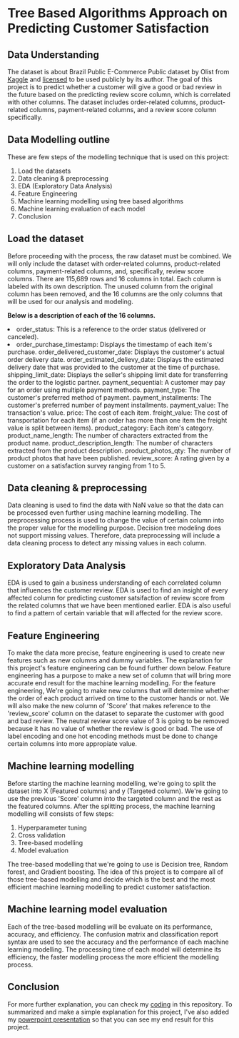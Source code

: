 # Tree Based Algorithms Approach on Predicting Customer Satisfaction
## Data Understanding
The dataset is about Brazil Public E-Commerce Public dataset by Olist from [Kaggle](https://www.kaggle.com/olistbr/brazilian-ecommerce) and [licensed](https://creativecommons.org/licenses/by-nc-sa/4.0/) to be used publicly by its author. The goal of this project is to predict whether a customer will give a good or bad review in the future based on the predicting review score column, which is correlated with other columns. The dataset includes order-related columns, product-related columns, payment-related columns, and a review score column specifically.

## Data Modelling outline
These are few steps of the modelling technique that is used on this project:
1. Load the datasets
2. Data cleaning & preprocessing
3. EDA (Exploratory Data Analysis)
4. Feature Engineering
6. Machine learning modelling using tree based algorithms
7. Machine learning evaluation of each model
8. Conclusion

## **Load the dataset**
Before proceeding with the process, the raw dataset must be combined. We will only include the dataset with order-related columns, product-related columns, payment-related columns, and, specifically, review score columns. There are 115,689 rows and 16 columns in total. Each column is labeled with its own description. The unused column from the original column has been removed, and the 16 columns are the only columns that will be used for our analysis and modeling.

**Below is a description of each of the 16 columns.**
<li>order_status: This is a reference to the order status (delivered or canceled).<li>
order_purchase_timestamp: Displays the timestamp of each item's purchase.
order_delivered_customer_date: Displays the customer's actual order delivery date.
order_estimated_delievy_date: Displays the estimated delivery date that was provided to the customer at the time of purchase.
shipping_limit_date: Displays the seller's shipping limit date for transferring the order to the logistic partner.
payment_sequential: A customer may pay for an order using multiple payment methods.
payment_type: The customer's preferred method of payment.
payment_installments: The customer's preferred number of payment installments.
payment_value: The transaction's value.
price: The cost of each item.
freight_value: The cost of transportation for each item (if an order has more than one item the freight value is split between items).
product_category: Each item's category.
product_name_length: The number of characters extracted from the product name.
product_description_length: The number of characters extracted from the product description.
product_photos_qty: The number of product photos that have been published.
review_score: A rating given by a customer on a satisfaction survey ranging from 1 to 5.

## Data cleaning & preprocessing
Data cleaning is used to find the data with NaN value so that the data can be processed even further using machine learning modelling. The preprocessing process is used to change the value of certain column into the proper value for the modelling purpose. Decision tree modeling does not support missing values. Therefore, data preprocessing will include a data cleaning process to detect any missing values in each column.

## Exploratory Data Analysis
EDA is used to gain a business understanding of each correlated column that influences the customer review. EDA is used to find an insight of every affected column for predicting customer satsifaction of review score from the related columns that we have been mentioned earlier. EDA is also useful to find a pattern of certain variable that will affected for the review score. 

## Feature Engineering
To make the data more precise, feature engineering is used to create new features such as new columns and dummy variables. The explanation for this project's feature engineering can be found further down below. Feature engineering has a purpose to make a new set of column that will bring more accurate end result for the machine learning modelling. For the feature engineering, We're going to make new columns that will determine whether the order of each product arrived on time to the customer hands or not. We will also make the new column of 'Score' that makes reference to the 'review_score' column on the dataset to separate the customer with good and bad review. The neutral review score value of 3 is going to be removed because it has no value of whether the review is good or bad. The use of label encoding and one hot encoding methods must be done to change certain columns into more appropiate value.

## Machine learning modelling
Before starting the machine learning modelling, we're going to split the dataset into X (Featured columns) and y (Targeted column). We're going to use the previous 'Score' column into the targeted column and the rest as the featured columns. After the splitting process, the machine learning modelling will consists of few steps:
1. Hyperparameter tuning
2. Cross validation
3. Tree-based modelling
4. Model evaluation

The tree-based modelling that we're going to use is Decision tree, Random forest, and Gradient boosting. The idea of this project is to compare all of those tree-based modelling and decide which is the best and the most efficient machine learning modelling to predict customer satisfaction.

## Machine learning model evaluation
Each of the tree-based modelling will be evaluate on its performance, accuracy, and efficiency. The confusion matrix and classification report syntax are used to see the accuracy and the performance of each machine learning modelling. The processing time of each model will determine its efficiency, the faster modelling process the more efficient the modelling process.

## Conclusion
For more further explanation, you can check my [coding](https://github.com/nugrahazikry/Customer-Satisfaction-Prediction-using-Tree-Based-ML/blob/main/Tree-Based%20Algorithms%20Approach%20on%20Predicting%20Customer%20Satisfaction.ipynb) in this repository. 
To summarized and make a simple explanation for this project, I've also added my [powerpoint presentation](https://github.com/nugrahazikry/Customer-Satisfaction-Prediction-using-Tree-Based-ML/blob/main/Tree-Based%20Algorithms%20Approach%20on%20Predicting%20Customer%20Satisfaction.pptx) so that you can see my end result for this project.
